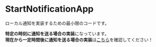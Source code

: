 # StartNotificationApp

ローカル通知を実装するための最小限のコードです。

**特定の時刻に通知を送る場合の実装**になっています。  
**現在から一定時間後に通知を送る場合の実装**は[こちら](https://github.com/fummicc1-lit/StartNotificationApp/tree/features/time_interval)を確認してください！